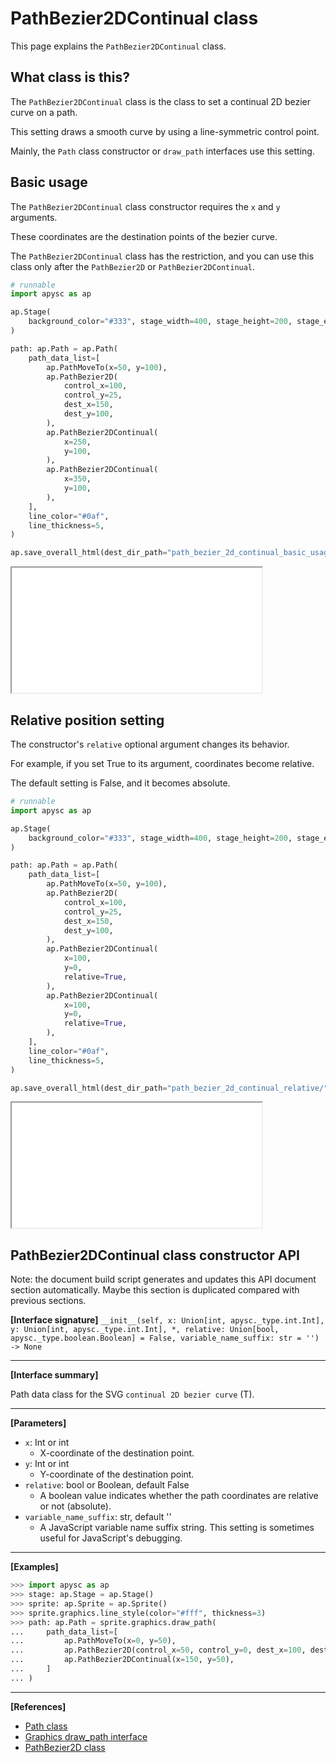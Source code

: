# PathBezier2DContinual class

This page explains the `PathBezier2DContinual` class.

## What class is this?

The `PathBezier2DContinual` class is the class to set a continual 2D bezier curve on a path.

This setting draws a smooth curve by using a line-symmetric control point.

Mainly, the `Path` class constructor or `draw_path` interfaces use this setting.

## Basic usage

The `PathBezier2DContinual` class constructor requires the `x` and `y` arguments.

These coordinates are the destination points of the bezier curve.

The `PathBezier2DContinual` class has the restriction, and you can use this class only after the `PathBezier2D` or `PathBezier2DContinual`.

```py
# runnable
import apysc as ap

ap.Stage(
    background_color="#333", stage_width=400, stage_height=200, stage_elem_id="stage"
)

path: ap.Path = ap.Path(
    path_data_list=[
        ap.PathMoveTo(x=50, y=100),
        ap.PathBezier2D(
            control_x=100,
            control_y=25,
            dest_x=150,
            dest_y=100,
        ),
        ap.PathBezier2DContinual(
            x=250,
            y=100,
        ),
        ap.PathBezier2DContinual(
            x=350,
            y=100,
        ),
    ],
    line_color="#0af",
    line_thickness=5,
)

ap.save_overall_html(dest_dir_path="path_bezier_2d_continual_basic_usage/")
```

<iframe src="static/path_bezier_2d_continual_basic_usage/index.html" width="400" height="200"></iframe>

## Relative position setting

The constructor's `relative` optional argument changes its behavior.

For example, if you set True to its argument, coordinates become relative.

The default setting is False, and it becomes absolute.

```py
# runnable
import apysc as ap

ap.Stage(
    background_color="#333", stage_width=400, stage_height=200, stage_elem_id="stage"
)

path: ap.Path = ap.Path(
    path_data_list=[
        ap.PathMoveTo(x=50, y=100),
        ap.PathBezier2D(
            control_x=100,
            control_y=25,
            dest_x=150,
            dest_y=100,
        ),
        ap.PathBezier2DContinual(
            x=100,
            y=0,
            relative=True,
        ),
        ap.PathBezier2DContinual(
            x=100,
            y=0,
            relative=True,
        ),
    ],
    line_color="#0af",
    line_thickness=5,
)

ap.save_overall_html(dest_dir_path="path_bezier_2d_continual_relative/")
```

<iframe src="static/path_bezier_2d_continual_relative/index.html" width="400" height="200"></iframe>

## PathBezier2DContinual class constructor API

<!-- Docstring: apysc._geom.path_bezier_2d_continual.PathBezier2DContinual.__init__ -->

<span class="inconspicuous-txt">Note: the document build script generates and updates this API document section automatically. Maybe this section is duplicated compared with previous sections.</span>

**[Interface signature]** `__init__(self, x: Union[int, apysc._type.int.Int], y: Union[int, apysc._type.int.Int], *, relative: Union[bool, apysc._type.boolean.Boolean] = False, variable_name_suffix: str = '') -> None`<hr>

**[Interface summary]**

Path data class for the SVG `continual 2D bezier curve` (T).<hr>

**[Parameters]**

- `x`: Int or int
  - X-coordinate of the destination point.
- `y`: Int or int
  - Y-coordinate of the destination point.
- `relative`: bool or Boolean, default False
  - A boolean value indicates whether the path coordinates are relative or not (absolute).
- `variable_name_suffix`: str, default ''
  - A JavaScript variable name suffix string. This setting is sometimes useful for JavaScript's debugging.

<hr>

**[Examples]**

```py
>>> import apysc as ap
>>> stage: ap.Stage = ap.Stage()
>>> sprite: ap.Sprite = ap.Sprite()
>>> sprite.graphics.line_style(color="#fff", thickness=3)
>>> path: ap.Path = sprite.graphics.draw_path(
...     path_data_list=[
...         ap.PathMoveTo(x=0, y=50),
...         ap.PathBezier2D(control_x=50, control_y=0, dest_x=100, dest_y=50),
...         ap.PathBezier2DContinual(x=150, y=50),
...     ]
... )
```

<hr>

**[References]**

- [Path class](https://simon-ritchie.github.io/apysc/en/path.html)
- [Graphics draw_path interface](https://simon-ritchie.github.io/apysc/en/graphics_draw_path.html)
- [PathBezier2D class](https://simon-ritchie.github.io/apysc/en/path_bezier_2d.html)